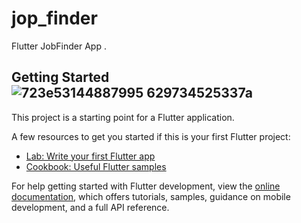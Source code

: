 # jop_finder

 Flutter   JobFinder App .

## Getting Started![723e53144887995 629734525337a](https://user-images.githubusercontent.com/57178026/193943495-48b038a6-287c-477d-8e7d-39a5e861b25b.png)


This project is a starting point for a Flutter application.

A few resources to get you started if this is your first Flutter project:

- [Lab: Write your first Flutter app](https://docs.flutter.dev/get-started/codelab)
- [Cookbook: Useful Flutter samples](https://docs.flutter.dev/cookbook)

For help getting started with Flutter development, view the
[online documentation](https://docs.flutter.dev/), which offers tutorials,
samples, guidance on mobile development, and a full API reference.
